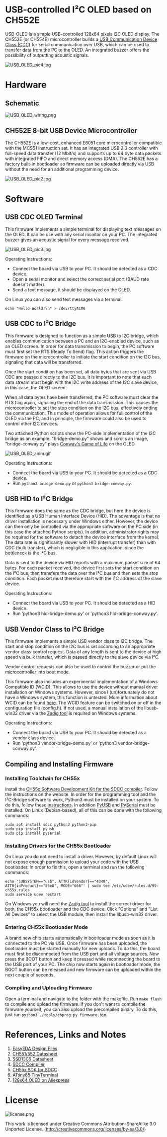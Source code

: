 # USB-controlled I²C OLED based on CH552E
USB-OLED is a simple USB-controlled 128x64 pixels I2C OLED display. The CH552E (or CH554E) microcontroller builds a [USB Communication Device Class (CDC)](https://en.wikipedia.org/wiki/USB_communications_device_class) for serial communication over USB, which can be used to transfer data from the PC to the OLED. An integrated buzzer offers the possibility of outputting acoustic signals.

![USB_OLED_pic4.jpg](https://raw.githubusercontent.com/wagiminator/CH552-USB-OLED/main/documentation/USB_OLED_pic4.jpg)

# Hardware
## Schematic
![USB_OLED_wiring.png](https://raw.githubusercontent.com/wagiminator/CH552-USB-OLED/main/documentation/USB_OLED_wiring.png)

## CH552E 8-bit USB Device Microcontroller
The CH552E is a low-cost, enhanced E8051 core microcontroller compatible with the MCS51 instruction set. It has an integrated USB 2.0 controller with full-speed data transfer (12 Mbit/s) and supports up to 64 byte data packets with integrated FIFO and direct memory access (DMA). The CH552E has a factory built-in bootloader so firmware can be uploaded directly via USB without the need for an additional programming device.

![USB_OLED_pic2.jpg](https://raw.githubusercontent.com/wagiminator/CH552-USB-OLED/main/documentation/USB_OLED_pic2.jpg)

# Software
## USB CDC OLED Terminal
This firmware implements a simple terminal for displaying text messages on the OLED. It can be use with any serial monitor on your PC. The integrated buzzer gives an acoustic signal for every message received.

![USB_OLED_pic3.jpg](https://raw.githubusercontent.com/wagiminator/CH552-USB-OLED/main/documentation/USB_OLED_pic3.jpg)

Operating Instructions:
- Connect the board via USB to your PC. It should be detected as a CDC device.
- Open a serial monitor and select the correct serial port (BAUD rate doesn't matter).
- Send a text message, it should be displayed on the OLED.

On Linux you can also send text messages via a terminal:

```
echo "Hello World!\n" > /dev/ttyACM0
```

## USB CDC to I²C Bridge
This firmware is designed to function as a simple USB to I2C bridge, which enables communication between a PC and an I2C-enabled device, such as an OLED screen. In order for data transmission to begin, the PC software must first set the RTS (Ready To Send) flag. This action triggers the firmware on the microcontroller to initiate the start condition on the I2C bus, signaling that data will be transferred.

Once the start condition has been set, all data bytes that are sent via USB CDC are passed directly to the I2C bus. It is important to note that each data stream must begin with the I2C write address of the I2C slave device, in this case, the OLED screen.

When all data bytes have been transferred, the PC software must clear the RTS flag again, signaling the end of the data transmission. This causes the microcontroller to set the stop condition on the I2C bus, effectively ending the communication. This mode of operation allows for full control of the OLED via the PC, and in principle, the firmware could also be used to control other I2C devices.

Two attached Python scripts show the PC-side implementation of the I2C bridge as an example. "bridge-demo.py" shows and scrolls an image, "bridge-conway.py" plays [Conway's Game of Life](https://en.wikipedia.org/wiki/Conway%27s_Game_of_Life) on the OLED.

![USB_OLED_anim.gif](https://raw.githubusercontent.com/wagiminator/CH552-USB-OLED/main/documentation/USB_OLED_anim.gif)

Operating Instructions:
- Connect the board via USB to your PC. It should be detected as a CDC device.
- Run ```python3 bridge-demo.py``` or ```python3 bridge-conway.py```.

## USB HID to I²C Bridge
This firmware does the same as the CDC bridge, but here the device is identified as a USB Human Interface Device (HID). The advantage is that no driver installation is necessary under Windows either. However, the device can then only be controlled via the appropriate software on the PC side (in this case the attached Python scripts). In addition, administrator rights may be required for the software to detach the device interface from the kernel. The data rate is significantly slower with HID (interrupt transfer) than with CDC (bulk transfer), which is negligible in this application, since the bottleneck is the I²C bus.

Data is sent to the device via HID reports with a maximum packet size of 64 bytes. For each packet received, the device first sets the start condition on the I²C bus, then transfers the data over the I²C bus and then sets the stop condition. Each packet must therefore start with the I²C address of the slave device.

Operating Instructions:
- Connect the board via USB to your PC. It should be detected as a HID device.
- Run 'python3 hid-bridge-demo.py' or 'python3 hid-bridge-conway.py'.

## USB Vendor Class to I²C Bridge
This firmware implements a simple USB vendor class to I2C bridge. The start and stop condition on the I2C bus is set according to an appropriate vendor class control request. Data of any length is sent to the device at high speed via bulk transfer, which is passed directly to the slave device via I²C.

Vendor control requests can also be used to control the buzzer or put the microcontroller into boot mode.

This firmware also includes an experimental implementation of a Windows Compatible ID (WCID). This allows to use the device without manual driver installation on Windows systems. However, since I (un)fortunately do not have a Windows system, this function is untested. More information about WCID can be found [here](https://github.com/pbatard/libwdi/wiki/WCID-Devices). The WCID feature can be switched on or off in the configuration file (config.h). If not used, a manual installation of the libusb-win32 driver via the [Zadig tool](https://zadig.akeo.ie/) is required on Windows systems.

Operating Instructions:
- Connect the board via USB to your PC. It should be detected as a vendor class device.
- Run 'python3 vendor-bridge-demo.py' or 'python3 vendor-bridge-conway.py'.

## Compiling and Installing Firmware
### Installing Toolchain for CH55x
Install the [CH55x Software Development Kit for the SDCC compiler](https://github.com/Blinkinlabs/ch554_sdcc). Follow the instructions on the website. In order for the programming tool and the I²C-Bridge software to work, Python3 must be installed on your system. To do this, follow these [instructions](https://www.pythontutorial.net/getting-started/install-python/). In addition [PyUSB](https://github.com/pyusb/pyusb) and [PySerial](https://github.com/pyserial/pyserial/) must be installed. On Linux (Debian-based), all of this can be done with the following commands:

```
sudo apt install sdcc python3 python3-pip
sudo pip install pyusb
sudo pip install pyserial
```

### Installing Drivers for the CH55x Bootloader
On Linux you do not need to install a driver. However, by default Linux will not expose enough permission to upload your code with the USB bootloader. In order to fix this, open a terminal and run the following commands:

```
echo 'SUBSYSTEM=="usb", ATTR{idVendor}=="4348", ATTR{idProduct}=="55e0", MODE="666"' | sudo tee /etc/udev/rules.d/99-ch55x.rules
sudo service udev restart
```

On Windows you will need the [Zadig tool](https://zadig.akeo.ie/) to install the correct driver for both, the CH55x bootloader and the CDC device. Click "Options" and "List All Devices" to select the USB module, then install the libusb-win32 driver.

### Entering CH55x Bootloader Mode
A brand new chip starts automatically in bootloader mode as soon as it is connected to the PC via USB. Once firmware has been uploaded, the bootloader must be started manually for new uploads. To do this, the board must first be disconnected from the USB port and all voltage sources. Now press the BOOT button and keep it pressed while reconnecting the board to the USB port of your PC. The chip now starts again in bootloader mode, the BOOT button can be released and new firmware can be uploaded within the next couple of seconds.

### Compiling and Uploading Firmware
Open a terminal and navigate to the folder with the makefile. Run ```make flash``` to compile and upload the firmware. If you don't want to compile the firmware yourself, you can also upload the precompiled binary. To do this, just run ```python3 ./tools/chprog.py firmware.bin```.

# References, Links and Notes
1. [EasyEDA Design Files](https://oshwlab.com/wagiminator/ch552-usb2oled)
2. [CH551/552 Datasheet](http://www.wch-ic.com/downloads/CH552DS1_PDF.html)
3. [SSD1306 Datasheet](https://cdn-shop.adafruit.com/datasheets/SSD1306.pdf)
4. [SDCC Compiler](https://sdcc.sourceforge.net/)
5. [CH55x SDK for SDCC](https://github.com/Blinkinlabs/ch554_sdcc)
6. [ATtiny85 TinyTerminal](https://github.com/wagiminator/ATtiny85-TinyTerminal)
7. [128x64 OLED on Aliexpress](http://aliexpress.com/wholesale?SearchText=128+64+0.96+oled+new+4pin)

# License
![license.png](https://i.creativecommons.org/l/by-sa/3.0/88x31.png)

This work is licensed under Creative Commons Attribution-ShareAlike 3.0 Unported License. 
(http://creativecommons.org/licenses/by-sa/3.0/)
